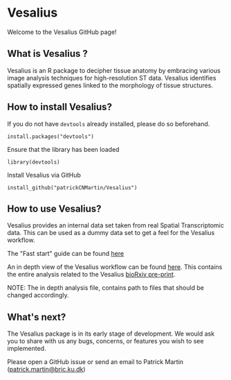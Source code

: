 # Vesalius

Welcome to the Vesalius GitHub page!


## What is Vesalius ?
Vesalius is an R package to decipher tissue anatomy by embracing various
image analysis techniques for high-resolution ST data. Vesalius identifies
spatially expressed genes linked to the morphology of tissue structures.

## How to install Vesalius?

If you do not have `devtools` already installed, please do so beforehand.

```
install.packages("devtools")
```  
Ensure that the library has been loaded
```
library(devtools)
```
Install Vesalius via GitHub
```
install_github("patrickCNMartin/Vesalius")
```

## How to use Vesalius?
Vesalius provides an internal data set taken from real Spatial Transcriptomic
data. This can be used as a dummy data set to get a feel for the Vesalius
workflow.

The "Fast start" guide can be found [here](https://patrickcnmartin.github.io/Vesalius/articles/Vesalius.html)

An in depth view of the Vesalius workflow can be found [here](https://github.com/patrickCNMartin/Vesalius/blob/main/Vesalius_analysis.Rmd). This contains the entire analysis related to
the Vesalius [bioRxiv pre-print](https://www.biorxiv.org/content/10.1101/2021.08.13.456235v1).

NOTE: The in depth analysis file, contains path to files that should be changed
accordingly.


## What's next?
The Vesalius package is in its early stage of development. We would ask you to
share with us any bugs, concerns, or features you wish to see implemented.

Please open a GitHub issue or send an email to Patrick Martin (patrick.martin@bric.ku.dk)
